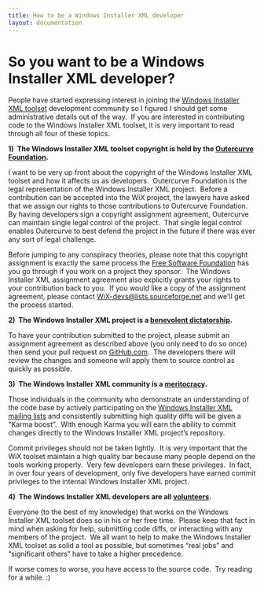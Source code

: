 ```yaml
---
title: How to be a Windows Installer XML developer
layout: documentation
---
```


# So you want to be a Windows Installer XML developer?

People have started expressing interest in joining the <a href="http://wixtoolset.org/" target="_blank">Windows Installer XML toolset</a> development community so I figured I should get some administrative details out of the way.&nbsp; If you are interested in contributing code to the Windows Installer XML toolset, it is very important to read through all four of these topics.

<b>1)&nbsp; The Windows Installer XML toolset copyright is held by the <a href="http://www.outercurve.org/" target="_blank">Outercurve Foundation</a>.</b>

I want to be very up front about the copyright of the Windows Installer XML toolset and how it affects us as developers.&nbsp; Outercurve Foundation is the legal representation of the Windows Installer XML project.&nbsp; Before a contribution can be accepted into the WiX project, the lawyers have asked that we assign our rights to those contributions to Outercurve Foundation.&nbsp; By having developers sign a copyright assignment agreement, Outercurve can maintain single legal control of the project.&nbsp; That single legal control enables Outercurve to best defend the project in the future if there was ever any sort of legal challenge.

Before jumping to any conspiracy theories, please note that this copyright assignment is exactly the same process the <a href="http://www.fsf.org/" target="_blank">Free Software Foundation</a> has you go through if you work on a project they sponsor.&nbsp; The Windows Installer XML assignment agreement also explicitly grants your rights to your contribution back to you.&nbsp; If you would like a copy of the assignment agreement, please contact [WiX-devs@lists.sourceforge.net](mailto:WiX-devs@lists.sourceforge.net) and we&apos;ll get the process started.

<b>2)&nbsp; The Windows Installer XML project is a <a href="http://meatballwiki.org/wiki/BenevolentDictator" target="_blank">benevolent dictatorship</a>.</b>

To have your contribution submitted to the project, please submit an assignment agreement as described above (you only need to do so once) then send your pull request on [GitHub.com](http://github.com/wixtoolset/).&nbsp; The developers there will review the changes and someone will apply them to source control as quickly as possible.

<b>3)&nbsp; The Windows Installer XML community is a <a href="http://en.wikipedia.org/wiki/Meritocracy" target="_blank">meritocracy</a>.</b>

Those individuals in the community who demonstrate an understanding of the code base by actively participating on the [Windows Installer XML mailing lists](mailto:wix-users@lists.sourceforge.net) and consistently submitting high quality diffs will be given a &ldquo;Karma boost&rdquo;.&nbsp; With enough Karma you will earn the ability to commit changes directly to the Windows Installer XML project&rsquo;s repository.

Commit privileges should not be taken lightly.&nbsp; It is very important that the WiX toolset maintain a high quality bar because many people depend on the tools working properly.&nbsp; Very few developers earn these privileges.&nbsp; In fact, in over four years of development, only five developers have earned commit privileges to the internal Windows Installer XML project.

<b>4)&nbsp; The Windows Installer XML developers are all <a href="http://everything2.com/index.pl?node_id=15112&amp;lastnode_id=357933" target="_blank">volunteers</a>.</b>

Everyone (to the best of my knowledge) that works on the Windows Installer XML toolset does so in his or her free time.&nbsp; Please keep that fact in mind when asking for help, submitting code diffs, or interacting with any members of the project.&nbsp; We all want to help to make the Windows Installer XML toolset as solid a tool as possible, but sometimes &ldquo;real jobs&rdquo; and &ldquo;significant others&rdquo; have to take a higher precedence.

If worse comes to worse, you have access to the source code.&nbsp; Try reading for a while. :)
